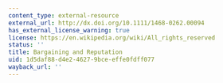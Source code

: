 ```yaml
---
content_type: external-resource
external_url: http://dx.doi.org/10.1111/1468-0262.00094
has_external_license_warning: true
license: https://en.wikipedia.org/wiki/All_rights_reserved
status: ''
title: Bargaining and Reputation
uid: 1d5daf88-d4e2-4627-9bce-effe0fdff077
wayback_url: ''
---
```

